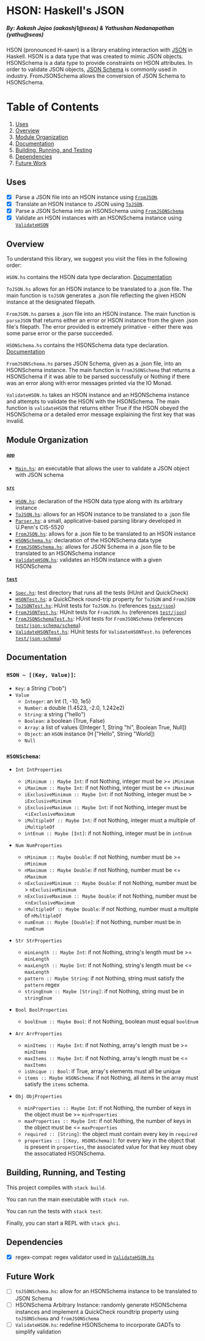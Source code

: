 # HSON: Haskell's JSON
##### By: Aakash Jajoo (aakashj1@seas) & Yathushan Nadanapathan (yathu@seas)

HSON (pronounced H-sawn) is a library enabling interaction with [JSON](https://www.json.org/json-en.html) in Haskell. HSON is a data type that was created to mimic JSON objects. HSONSchema is a data type to provide constraints on HSON attributes. In order to validate JSON objects, [JSON Schema](https://json-schema.org/) is commonly used in industry. FromJSONSchema allows the conversion of JSON Schema to HSONSchema.

# Table of Contents
1. [Uses](#primary-usages)
2. [Overview](#brief-overview)
3. [Module Organization](#module-organization)
4. [Documentation](#documentation)
5. [Building, Running, and Testing](#building-running-and-testing)
6. [Dependencies](#dependencies)
7. [Future Work](#future-work)

## Uses
  - [x] Parse a JSON file into an HSON instance using [`FromJSON`](src/FromJSON.hs). 
  - [x] Translate an HSON instance to JSON using [`ToJSON`](src/ToJSON.hs).
  - [x] Parse a JSON Schema into an HSONSchema using [`FromJSONSchema`](src/FromJSONSchema.hs)
  - [x] Validate an HSON instances with an HSONSchema instance using [`ValidateHSON`](src/ValidateHSON.hs)

## Overview

To understand this library, we suggest you visit the files in the following order:

`HSON.hs` contains the HSON data type declaration. [Documentation](#documentation)

`ToJSON.hs` allows for an HSON instance to be translated to a .json file. The main function is `toJSON` generates a .json file reflecting the given HSON instance at the designated filepath. 

`FromJSON.hs` parses a .json file into an HSON instance. The main function is `parseJSON` that returns either an error or HSON instance from the given .json file's filepath. The error provided is extremely primative - either there was some parse error or the parse succeeded.

`HSONSchema.hs` contains the HSONSchema data type declaration. [Documentation](#documentation)

`FromJSONSchema.hs` parses JSON Schema, given as a .json file, into an HSONSchema instance. The main function is `fromJSONSchema` that returns  a HSONSchema if it was able to be parsed successfully or Nothing if there was an error along with error messages printed via the IO Monad.

`ValidateHSON.hs` takes an HSON instance and an HSONSchema instance and attempts to validate the HSON with the HSONSchema. The main function is `validateHSON` that returns either True if the HSON obeyed the HSONSchema or a detailed error message explaining the first key that was invalid. 

## Module Organization

#### [`app`](/app/)
* [`Main.hs`](app/Main.hs): an executable that allows the user to validate a JSON object with JSON schema

#### [`src`](/src/)
* [`HSON.hs`](src/HSON.hs): declaration of the HSON data type along with its arbitrary instance
* [`ToJSON.hs`](src/ToJSON.hs): allows for an HSON instance to be translated to a .json file
* [`Parser.hs`](src/Parser.hs): a small, applicative-based parsing library developed in U.Penn's CIS-5520
* [`FromJSON.hs`](src/FromJSON.hs): allows for a .json file to be translated to an HSON instance
* [`HSONSchema.hs`](src/HSONSchema.hs): declaration of the HSONSchema data type
* [`FromJSONSchema.hs`](src/FromJSONSchema.hs): allows for JSON Schema in a .json file to be translated to an HSONSchema instance
* [`ValidateHSON.hs`](src/ValidateHSON.hs): validates an HSON instance with a given HSONSchema

#### [`test`](/test/)
* [`Spec.hs`](test/Spec.hs): test directory that runs all the tests (HUnit and QuickCheck)
* [`HSONTest.hs`](test/HSONTest.hs): a QuickCheck round-trip property for `ToJSON` and `FromJSON`
* [`ToJSONTest.hs`](test/ToJSONTest.hs): HUnit tests for `ToJSON.hs` (references [`test/json`](test/json/))
* [`FromJSONTest.hs`](test/FromJSONTest.hs): HUnit tests for `FromJSON.hs` (references [`test/json`](test/json/))
* [`FromJSONSchemaTest.hs`](test/FromJSONSchemaTest.hs): HUnit tests for `FromJSONSchema` (references [`test/json-schema/schema`](test/json-schema/schema/))
* [`ValidateHSONTest.hs`](test/ValidateHSONTest.hs): HUnit tests for `ValidateHSONTest.hs` (references [`test/json-schema`](test/json-schema/))

## Documentation

### `HSON ~ [(Key, Value)]`: 
* `Key`: a String ("bob")
* `Value`
   * `Integer`: an Int (1, -10, 1e5)
   * `Number`: a double (1.4523, -2.0, 1.242e2)
   * `String`: a string ("hello")
   * `Boolean`: a boolean (True, False)
   * `Array`: a list of values ([Integer 1, String "hi", Boolean True, Null])
   * `Object`: an `HSON` instance (H ["Hello", String "World])
   * `Null`

### `HSONSchema`: 
* `Int IntProperties`
   * `iMinimum :: Maybe Int`: if not Nothing, integer must be >= `iMinimum`
   * `iMaximum :: Maybe Int`: if not Nothing, integer must be <= `iMaximum`
   * `iExclusiveMinimum :: Maybe Int`: if not Nothing, integer must be > `iExclusiveMinimum`
   * `iExclusiveMaximum :: Maybe Int`: if not Nothing, integer must be <`iExclusiveMaximum`
   * `iMultipleOf :: Maybe Int`: if not Nothing, integer must a multiple of `iMultipleOf`
   * `intEnum :: Maybe [Int]`: if not Nothing, integer must be in `intEnum`

* `Num NumProperties`
   * `nMinimum :: Maybe Double`: if not Nothing, number must be >= `nMinimum`
   * `nMaximum :: Maybe Double`: if not Nothing, number must be <= `nMaximum`
   * `nExclusiveMinimum :: Maybe Double`: if not Nothing, number must be > `nExclusiveMinimum`
   * `nExclusiveMaximum :: Maybe Double`: if not Nothing, number must be <`nExclusiveMaximum`
   * `nMultipleOf :: Maybe Double`: if not Nothing, number must a multiple of `nMultipleOf`
   * `numEnum :: Maybe [Double]`: if not Nothing, number must be in `numEnum`

* `Str StrProperties`
   * `minLength :: Maybe Int`: if not Nothing, string's length must be >= `minLength`
   * `maxLength :: Maybe Int`: if not Nothing, string's length must be <= `maxLength`
   * `pattern :: Maybe String`: if not Nothing, string must satisfy the `pattern` regex
   * `stringEnum :: Maybe [String]`: if not Nothing, string must be in `stringEnum`

* `Bool BoolProperties`
   * `boolEnum :: Maybe Bool`: if not Nothing, boolean must equal `boolEnum`

* `Arr ArrProperties`
   * `minItems :: Maybe Int`: if not Nothing, array's length must be >= `minItems`
   * `maxItems :: Maybe Int`: if not Nothing, array's length must be <= `maxItems`
   * `isUnique :: Bool`: if True, array's elements must all be unique
   * `items :: Maybe HSONSchema`: if not Nothing, all items in the array must satisfy the `items` schema.

* `Obj ObjProperties`
   * `minProperties :: Maybe Int`: if not Nothing, the number of keys in the object must be >= `minProperties`
   * `maxProperties :: Maybe Int`: if not Nothing, the number of keys in the object must be <= `maxProperties`
   * `required :: [String]`: the object must contain every key in `required`
   * `properties :: [(Key, HSONSchema)]`: for every key in the object that is present in `properties`, the associated value for that key must obey the assocatiated HSONSchema. 
   
## Building, Running, and Testing

This project compiles with `stack build`. 

You can run the main executable with `stack run`.

You can run the tests with `stack test`. 

Finally, you can start a REPL with `stack ghci`.

## Dependencies
  - [x] regex-compat: regex validator used in [`ValidateHSON.hs`](src/ValidateHSON.hs)

## Future Work
  - [ ] `toJSONSchema.hs`: allow for an HSONSchema instance to be translated to JSON Schema
  - [ ] HSONSchema Arbitrary Instance: randomly generate HSONSchema instances and implement a QuickCheck roundtrip property using `toJSONSchema` and `fromJSONSchema`
  - [ ] `ValidateHSON.hs`: redefine HSONSchema to incorporate GADTs to simplify validation